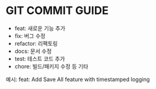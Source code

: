 # GIT COMMIT GUIDE

- feat: 새로운 기능 추가
- fix: 버그 수정
- refactor: 리팩토링
- docs: 문서 수정
- test: 테스트 코드 추가
- chore: 빌드/패키지 수정 등 기타

예시:
feat: Add Save All feature with timestamped logging
